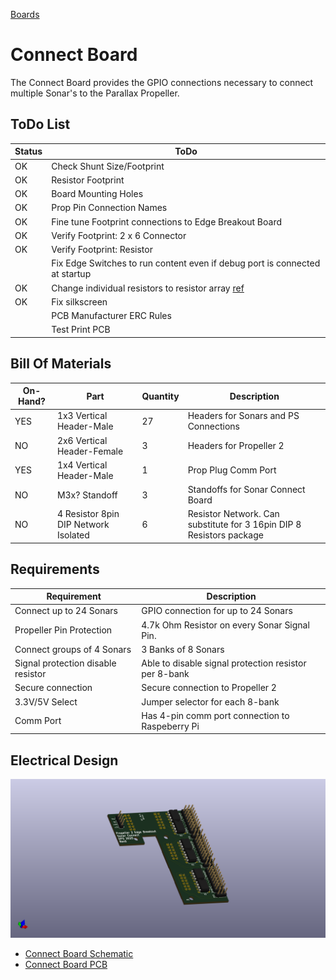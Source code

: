 [Boards](../Boards.md)
# Connect Board
The Connect Board provides the GPIO connections necessary to connect multiple Sonar's to the Parallax Propeller.

## ToDo List
| Status | ToDo |
| --- | --- |
| OK | Check Shunt Size/Footprint |
| OK | Resistor Footprint |
| OK | Board Mounting Holes |
| OK | Prop Pin Connection Names |
| OK | Fine tune Footprint connections to Edge Breakout Board |
| OK | Verify Footprint: 2 x 6 Connector |
| OK | Verify Footprint: Resistor |
| | Fix Edge Switches to run content even if debug port is connected at startup |
| OK | Change individual resistors to resistor array [ref](https://www.bourns.com/docs/Product-Datasheets/4100R.pdf) |
| OK | Fix silkscreen |
| | PCB Manufacturer ERC Rules |
| | Test Print PCB |

## Bill Of Materials 
| On-Hand? | Part | Quantity | Description |
| --- | --- | --- | --- |
| YES | 1x3 Vertical Header-Male | 27 | Headers for Sonars and PS Connections |
| NO | 2x6 Vertical Header-Female | 3 | Headers for Propeller 2 |
| YES | 1x4 Vertical Header-Male | 1 | Prop Plug Comm Port |
| NO   | M3x? Standoff | 3 | Standoffs for Sonar Connect Board |
| NO | 4 Resistor 8pin DIP Network Isolated | 6 | Resistor Network.  Can substitute for 3 16pin DIP 8 Resistors package |

## Requirements
| Requirement | Description |
| --- | --- |
| Connect up to 24 Sonars | GPIO connection for up to 24 Sonars |
| Propeller Pin Protection | 4.7k Ohm Resistor on every Sonar Signal Pin. |
| Connect groups of 4 Sonars | 3 Banks of 8 Sonars |
| Signal protection disable resistor | Able to disable signal protection resistor per 8-bank |
| Secure connection | Secure connection to Propeller 2 |
| 3.3V/5V Select | Jumper selector for each 8-bank |
| Comm Port | Has 4-pin comm port connection to Raspeberry Pi |

## Electrical Design
![](elec/ConnectBoard/ConnectBoard.png)
- [Connect Board Schematic](elec/ConnectBoard/ConnectBoardSchematic.pdf)
- [Connect Board PCB](elec/ConnectBoard/ConnectBoardPCB.pdf)